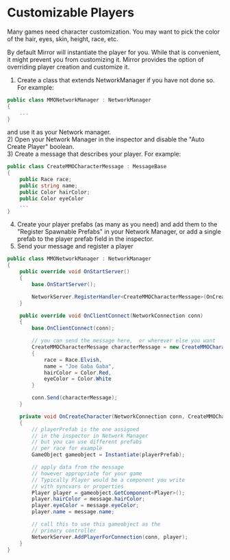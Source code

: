 # Customizable Players

Many games need character customization.  You may want to pick the color of the hair, eyes, skin, height, race, etc.

By default Mirror will instantiate the player for you. While that is convenient, it might prevent you from customizing it. Mirror provides the option of overriding player creation and customize it.

1) Create a class that extends NetworkManager if you have not done so. For example:
```cs
public class MMONetworkManager : NetworkManager
{
    ...
}
```
and use it as your Network manager.  
2) Open your Network Manager in the inspector and disable the "Auto Create Player" boolean.  
3) Create a message that describes your player.  For example:
```cs
public class CreateMMOCharacterMessage : MessageBase
{
    public Race race;
    public string name;
    public Color hairColor;
    public Color eyeColor
    ...
}
```
4) Create your player prefabs (as many as you need) and add them to the "Register Spawnable Prefabs" in your Network Manager,  or add a single prefab to the player prefab field in the inspector.
5) Send your message and register a player
```cs
public class MMONetworkManager : NetworkManager
{
    public override void OnStartServer()
    {
        base.OnStartServer();

        NetworkServer.RegisterHandler<CreateMMOCharacterMessage>(OnCreateCharacter);
    }

    public override void OnClientConnect(NetworkConnection conn)
    {
        base.OnClientConnect(conn);

        // you can send the message here,  or wherever else you want
        CreateMMOCharacterMessage characterMessage = new CreateMMOCharacterMessage() 
        {
            race = Race.Elvish,
            name = "Joe Gaba Gaba",
            hairColor = Color.Red,
            eyeColor = Color.White
        }

        conn.Send(characterMessage);
    }

    private void OnCreateCharacter(NetworkConnection conn, CreateMMOCharacterMessage message)
    {
        // playerPrefab is the one assigned
        // in the inspector in Network Manager
        // but you can use different prefabs
        // per race for example
        GameObject gameobject = Instantiate(playerPrefab);

        // apply data from the message
        // however appropriate for your game
        // Typically Player would be a component you write
        // with syncvars or properties
        Player player = gameobject.GetComponent<Player>();
        player.hairColor = message.hairColor;
        player.eyeColor = message.eyeColor;
        player.name = message.name;

        // call this to use this gameobject as the 
        // primary controller
        NetworkServer.AddPlayerForConnection(conn, player);
    }
}
```

